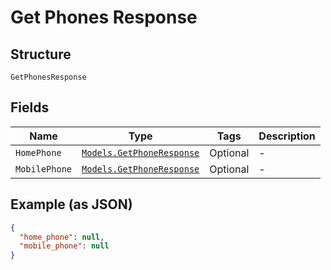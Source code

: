 
# Get Phones Response

## Structure

`GetPhonesResponse`

## Fields

| Name | Type | Tags | Description |
|  --- | --- | --- | --- |
| `HomePhone` | [`Models.GetPhoneResponse`](../../doc/models/get-phone-response.md) | Optional | - |
| `MobilePhone` | [`Models.GetPhoneResponse`](../../doc/models/get-phone-response.md) | Optional | - |

## Example (as JSON)

```json
{
  "home_phone": null,
  "mobile_phone": null
}
```

